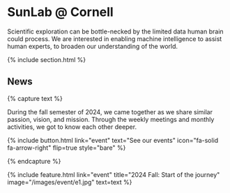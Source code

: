 ---
---

# **SunLab @ Cornell**

Scientific exploration can be bottle-necked by the limited data human brain could process. We are interested in enabling machine intelligence to assist human experts, to broaden our understanding of the world.

{% include section.html %}

## News

{% capture text %}

During the fall semester of 2024, we came together as we share similar passion, vision, and mission. Through the weekly meetings and monthly activities, we got to know each other deeper.

{%
  include button.html
  link="event"
  text="See our events"
  icon="fa-solid fa-arrow-right"
  flip=true
  style="bare"
%}

{% endcapture %}

{%
  include feature.html
  link="event"
  title="2024 Fall: Start of the journey"
  image="/images/event/e1.jpg"
  text=text
%}